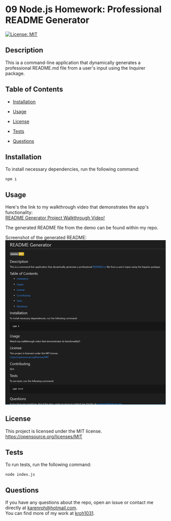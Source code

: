 # 09 Node.js Homework: Professional README Generator

[![License: MIT](https://img.shields.io/badge/License-MIT-yellow.svg)](https://opensource.org/licenses/MIT)

## Description

This ia a command-line application that dynamically generates a professional README.md file from a user's input using the Inquirer package.

## Table of Contents

- [Installation](#installation)

- [Usage](#usage)

- [License](#license)

- [Tests](#tests)

- [Questions](#questions)

## Installation

To install necessary dependencies, run the following command:

```
npm i
```

## Usage

Here's the link to my walkthrough video that demonstrates the app's functionality:  
[README Generator Project Walkthrough Video!](https://drive.google.com/file/d/1FK4OBpLIRnN5ZmtTK22WYchH1CVlIkUa/view)

The generated README file from the demo can be found within my repo.

Screenshot of the generated README:  
![Screenshot of Weather Dashboard](./Develop/images/generated-readme-screenshot.png)

## License

This project is licensed under the MIT license.  
https://opensource.org/licenses/MIT

## Tests

To run tests, run the following command:

```
node index.js
```

## Questions

If you have any questions about the repo, open an issue or contact me directly at karenroh@hotmail.com.  
 You can find more of my work at [kroh1031](https://github.com/kroh1031).
